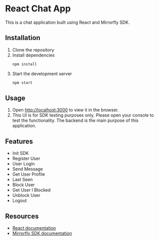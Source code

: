 # React Chat App

This is a chat application built using React and Mirrorfly SDK.

## Installation

1. Clone the repository
2. Install dependencies
   ```sh
   npm install
   ```
3. Start the development server
   ```sh
   npm start
   ```

## Usage

1. Open [http://localhost:3000](http://localhost:3000) to view it in the browser.
2. This UI is for SDK testing purposes only. Please open your console to test the functionality. The backend is the main purpose of this application.

## Features

- Init SDK
- Register User
- User Login
- Send Message
- Get User Profile
- Last Seen
- Block User
- Get User I Blocked
- Unblock User
- Logout


## Resources

- [React documentation](https://reactjs.org/docs/getting-started.html)
- [Mirrorfly SDK documentation](https://docs.mirrorfly.com/chat-sdk/)
